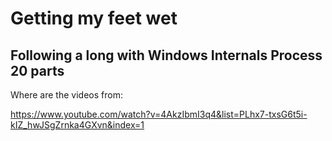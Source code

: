 # Getting my feet wet

## Following a long with Windows Internals Process 20 parts 

Where are the videos from:

https://www.youtube.com/watch?v=4AkzIbmI3q4&list=PLhx7-txsG6t5i-kIZ_hwJSgZrnka4GXvn&index=1

